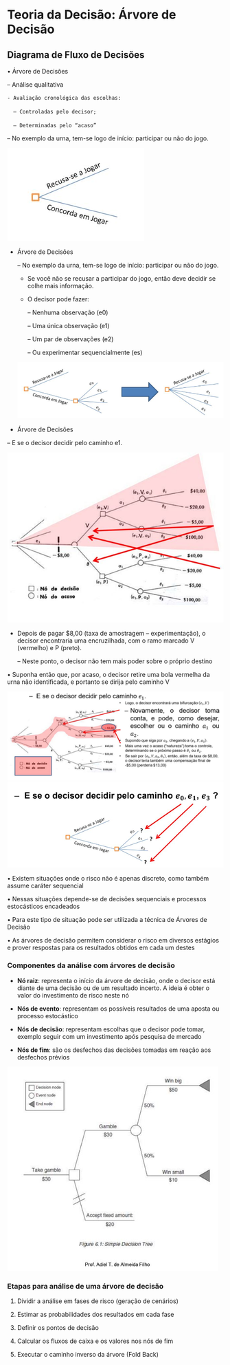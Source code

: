 # Teoria da Decisão: Árvore de Decisão

## Diagrama de Fluxo de Decisões

• Árvore de Decisões

  – Análise qualitativa

    - Avaliação cronológica das escolhas:

      – Controladas pelo decisor;

      – Determinadas pelo “acaso”
  
  – No exemplo da urna, tem-se logo de início: participar ou não do jogo.
  
  <img src=".assets/arv1.jpg">
  
  
- Árvore de Decisões

  – No exemplo da urna, tem-se logo de início: participar ou não do jogo.
  
    - Se você não se recusar a participar do jogo, então deve decidir se colhe mais informação.
    
    - O decisor pode fazer:
    
      – Nenhuma observação (e0)
      
      – Uma única observação (e1)
      
      – Um par de observações (e2)
      
      – Ou experimentar sequencialmente (es)
      
  <img src=".assets/arv2.jpg">
      
      
 - Árvore de Decisões

  – E se o decisor decidir pelo caminho e1.
  
   <img src=".assets/arv3.jpg"> 

- Depois de pagar $8,00 (taxa de amostragem – experimentação), o decisor encontraria uma encruzilhada, com o ramo marcado V (vermelho) e P (preto).

  – Neste ponto, o decisor não tem mais poder sobre o próprio destino
  
• Suponha então que, por acaso, o decisor retire uma bola vermelha da urna não identificada, e portanto se dirija pelo caminho V
  
      
 <img src=".assets/arv4.jpg"> 

 <img src=".assets/arv5.jpg"> 


• Existem situações onde o risco não é apenas discreto, como também assume caráter sequencial

• Nessas situações depende-se de decisões sequenciais e processos estocásticos encadeados

• Para este tipo de situação pode ser utilizada a técnica de Árvores de Decisão

• As árvores de decisão permitem considerar o risco em diversos estágios e prover respostas para os resultados obtidos em cada um destes


### Componentes da análise com árvores de decisão

- **Nó raiz**: representa o início da árvore de decisão, onde o decisor está diante de uma decisão ou de um resultado incerto. A ideia é obter o valor do investimento de risco neste nó

- **Nós de evento**: representam os possíveis resultados de uma aposta ou processo estocástico

- **Nós de decisão**: representam escolhas que o decisor pode tomar, exemplo seguir com um investimento após pesquisa de mercado

- **Nós de fim**: são os desfechos das decisões tomadas em reação aos desfechos prévios

<img src=".assets/arv6.jpg"> 

### Etapas para análise de uma árvore de decisão

1. Dividir a análise em fases de risco (geração de cenários)

2. Estimar as probabilidades dos resultados em cada fase

3. Definir os pontos de decisão

4. Calcular os fluxos de caixa e os valores nos nós de fim

5. Executar o caminho inverso da árvore (Fold Back)
